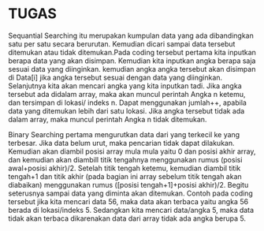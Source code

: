 # TUGAS
Sequantial Searching itu merupakan kumpulan data yang ada dibandingkan satu per satu secara berurutan. Kemudian dicari sampai data tersebut ditemukan atau tidak ditemukan.Pada coding tersebut pertama kita inputkan berapa data yang akan disimpan. Kemudian kita inputkan angka berapa saja sesuai data yang diinginkan. kemudian angka angka tersebut akan disimpan di Data[i] jika angka tersebut sesuai dengan data yang diinginkan. Selanjutnya kita akan mencari angka yang kita inputkan tadi. Jika angka tersebut ada didalam array, maka akan muncul perintah Angka n ketemu, dan tersimpan di lokasi/ indeks n. Dapat menggunakan jumlah++, apabila data yang ditemukan lebih dari satu lokasi. Jika angka tersebut tidak ada dalam array, maka muncul perintah Angka n tidak ditemukan.


Binary Searching pertama mengurutkan data dari yang terkecil ke yang terbesar. Jika data belum urut, maka pencarian tidak dapat dilakukan. Kemudian akan diambil posisi array mula mula yaitu 0 dan posisi akhir array, dan kemudian akan diambill titik tengahnya menggunakan rumus (posisi awal+posisi akhir)/2. Setelah titik tengah ketemu, kemudian diambil titik tengah+1 dan titik akhir (pada bagian ini array sebelum titik tengah akan diabaikan) menggunakan rumus ([posisi tengah+1]+posisi akhir)/2. Begitu seterusnya sampai data yang diminta akan ditemukan. Contoh pada coding tersebut jika kita mencari data 56, maka data akan terbaca yaitu angka 56 berada di lokasi/indeks 5. Sedangkan kita mencari data/angka 5, maka data tidak akan terbaca dikarenakan data dari array tidak ada angka berupa 5.

